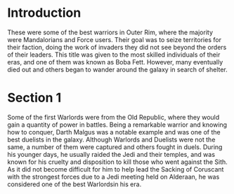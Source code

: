 # Introduction
These were some of the best warriors in Outer Rim, where the majority were Mandalorians and Force users.
Their goal was to seize territories for their faction, doing the work of invaders they did not see beyond the orders of their leaders.
This title was given to the most skilled individuals of their eras, and one of them was known  as Boba Fett.
However, many eventually died out and others began to wander around the galaxy in search of shelter.

# Section 1
Some of the first Warlords were  from the Old Republic, where they would gain a quantity of power in battles.
Being a remarkable warrior and knowing how to conquer, Darth Malgus was a notable example and was one of the best duelists in the galaxy.
Although Warlords and Duelists were not the same, a number of them were captured and others fought in duels.
During his younger days, he usually raided the Jedi and their temples, and was known for his cruelty and disposition to kill those who went against the Sith.
As it did not become difficult for him to help lead the  Sacking of Coruscant  with the strongest forces due to a Jedi meeting held on Alderaan, he was considered one of the best Warlordsin his era.